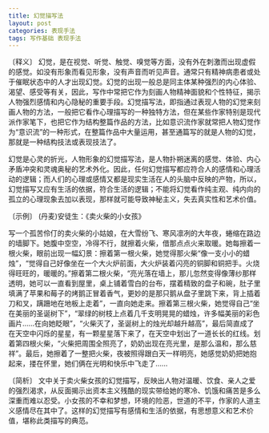 ```yaml
---
title: 幻觉描写法
layout: post
categories: 表现手法
tags: 写作基础 表现手法
---
```


〔释义〕 幻觉，是在视觉、听觉、触觉、嗅觉等方面，没有外在刺激而出现虚假的感觉。如没有形象而看见形象，没有声音而听见声音。通常只有精神病患者或处于催眠状态中的人才出现幻觉。幻觉的出现一般总是同主体某种强烈的内心体验、渴望、感受等有关，因此，写作中常把它作为刻画人物精神面貌和个性特征，揭示人物强烈感情和内心隐秘的重要手段。幻觉描写法，即指通过表现人物的幻觉来刻画人物的方法，一般把它看作心理描写的一种独特方法，但在某些作家特别是现代派作家笔下，也把它作为结构整篇作品的方法，比如意识流作家就常把人物幻觉作为“意识流”的一种形式，在整篇作品中大量运用，甚至通篇写的就是人物的幻觉，那就是一种结构技法或表现技法了。

幻觉是心灵的折光，人物形象的幻觉描写法，是人物扑朔迷离的感觉、体验、内心矛盾冲突和灵魂奥秘的艺术外化。因此，任何幻觉描写都应符合人的感情和心理活动的逻辑；而人们的心理或感情又都是现实生活在人的头脑中反映的产物，所以，幻觉描写又应有生活的依据，符合生活的逻辑；不能将幻觉看作纯主观、纯内向的孤立的心理现象去加以表现，那样就可能导致神秘主义，失去真实性和艺术价值。

〔示例〕 (丹麦)安徒生：《卖火柴的小女孩》

写一个孤苦伶仃的卖火柴的小姑娘，在大雪纷飞、寒风凛冽的大年夜，蜷缩在路边的墙脚下。她腹中空空，冷得不行，就擦着火柴，借那点点火来取暖。她每擦着一根火柴，眼前出现一幅幻景：擦着第一根火柴，她觉得那火柴“像一支小小的蜡烛”，“觉得自己好像坐在一个大火炉前面，大火炉装着闪亮的铜脚和铜把手。火烧得旺旺的，暖暖的。”擦着第二根火柴，“亮光落在墙上，那儿忽然变得像薄纱那样透明，她可以一直看到屋里，桌上铺着雪白的台布，摆着精致的盘子和碗，肚子里填满了苹果和莓子的烤鹅正冒着香气，更妙的是那只鹅从盘子里跳下来，背上插着刀和叉，蹒跚地在地板上走着”，一直向她走来。擦着第三根火柴，她觉得自己“坐在美丽的圣诞树下”，“翠绿的树枝上点着几千支明晃晃的蜡烛，许多幅美丽的彩色画片……在向她眨眼”，“火柴灭了，圣诞树上的烛光却越升越高”，最后简直成了在天空中闪烁的星星，有一颗星星落下来了，在天空中划出了一道长长的红线。划着第四根火柴，“火柴把周围全照亮了，奶奶出现在亮光里，是那么温和，那么慈祥”。最后，她擦着了一整把火柴，夜被照得跟白天一样明亮，她感觉奶奶把她抱起来，搂在怀里，她们俩在光明和快乐中飞走了……

〔简析〕 文中关于卖火柴女孩的幻觉描写，反映出人物对温暖、饮食、亲人之爱的强烈渴求，从反面揭示出资本主义残酷的现实带给她的寒冷、饥饿和痛苦是多么深重而难以忍受。小女孩的不幸和梦想，环境的险恶，世道的不平，作家的人道主义感情尽在其中了。这样的幻觉描写有感情和生活的依据，有思想意义和艺术价值，堪称此类描写的典范。 